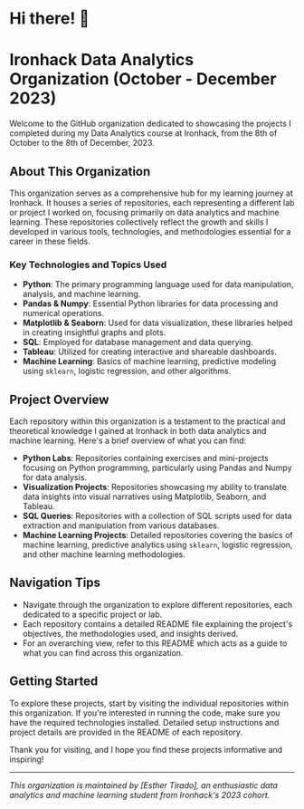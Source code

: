 # Hi there! 👋

# Ironhack Data Analytics Organization (October - December 2023)

Welcome to the GitHub organization dedicated to showcasing the projects I completed during my Data Analytics course at Ironhack, from the 8th of October to the 8th of December, 2023.

## About This Organization
This organization serves as a comprehensive hub for my learning journey at Ironhack. It houses a series of repositories, each representing a different lab or project I worked on, focusing primarily on data analytics and machine learning. These repositories collectively reflect the growth and skills I developed in various tools, technologies, and methodologies essential for a career in these fields.

### Key Technologies and Topics Used
- **Python**: The primary programming language used for data manipulation, analysis, and machine learning.
- **Pandas & Numpy**: Essential Python libraries for data processing and numerical operations.
- **Matplotlib & Seaborn**: Used for data visualization, these libraries helped in creating insightful graphs and plots.
- **SQL**: Employed for database management and data querying.
- **Tableau**: Utilized for creating interactive and shareable dashboards.
- **Machine Learning**: Basics of machine learning, predictive modeling using `sklearn`, logistic regression, and other algorithms.

## Project Overview
Each repository within this organization is a testament to the practical and theoretical knowledge I gained at Ironhack in both data analytics and machine learning. Here's a brief overview of what you can find:

- **Python Labs**: Repositories containing exercises and mini-projects focusing on Python programming, particularly using Pandas and Numpy for data analysis.
- **Visualization Projects**: Repositories showcasing my ability to translate data insights into visual narratives using Matplotlib, Seaborn, and Tableau.
- **SQL Queries**: Repositories with a collection of SQL scripts used for data extraction and manipulation from various databases.
- **Machine Learning Projects**: Detailed repositories covering the basics of machine learning, predictive analytics using `sklearn`, logistic regression, and other machine learning methodologies.

## Navigation Tips
- Navigate through the organization to explore different repositories, each dedicated to a specific project or lab.
- Each repository contains a detailed README file explaining the project's objectives, the methodologies used, and insights derived.
- For an overarching view, refer to this README which acts as a guide to what you can find across this organization.

## Getting Started
To explore these projects, start by visiting the individual repositories within this organization. If you're interested in running the code, make sure you have the required technologies installed. Detailed setup instructions and project details are provided in the README of each repository.


Thank you for visiting, and I hope you find these projects informative and inspiring!

---

*This organization is maintained by [Esther Tirado], an enthusiastic data analytics and machine learning student from Ironhack's 2023 cohort.*

